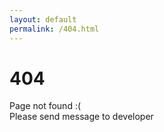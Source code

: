 ```yaml
---
layout: default
permalink: /404.html
---
```


# 404
Page not found :(<br>
Please send message to developer